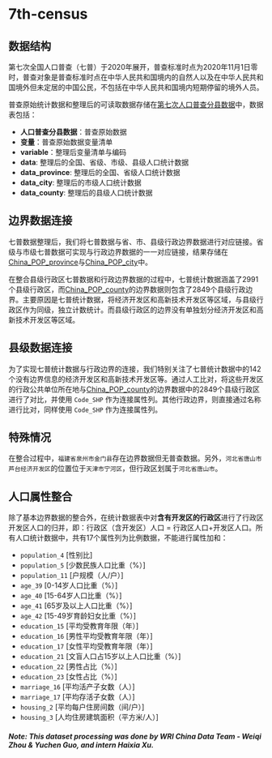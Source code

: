 # 7th-census

## 数据结构

第七次全国人口普查（七普）于2020年展开，普查标准时点为2020年11月1日零时，普查对象是普查标准时点在中华人民共和国境内的自然人以及在中华人民共和国境外但未定居的中国公民，不包括在中华人民共和国境内短期停留的境外人员。

普查原始统计数据和整理后的可读取数据存储在[第七次人口普查分县数据](https://china-data-team-bucket-public.s3.cn-northwest-1.amazonaws.com.cn/7th_census/%E7%AC%AC%E4%B8%83%E6%AC%A1%E4%BA%BA%E5%8F%A3%E6%99%AE%E6%9F%A5%E5%88%86%E5%8E%BF%E6%95%B0%E6%8D%AE.xlsx)中，数据表包括：
- **人口普查分县数据**：普查原始数据
- **变量**：普查原始数据变量清单
- **variable**：整理后变量清单与编码
- **data**: 整理后的全国、省级、市级、县级人口统计数据
- **data_province**: 整理后的全国、省级人口统计数据
- **data_city**: 整理后的市级人口统计数据
- **data_county**: 整理后的县级人口统计数据

## 边界数据连接

七普数据整理后，我们将七普数据与省、市、县级行政边界数据进行对应链接。省级与市级七普数据可实现与行政边界数据的一一对应链接，结果存储在[China_POP_province](https://github.com/wri-china/data-sharing/7th-census/tree/main/shp_pop)与[China_POP_city](https://github.com/wri-china/data/sharing/7th-census/tree/main/shp_pop)中。

在整合县级行政区七普数据和行政边界数据的过程中，七普统计数据涵盖了2991个县级行政区，而[China_POP_county](https://github.com/wri-china/data-sharing/7th-census/tree/main/shp_pop)的边界数据则包含了2849个县级行政边界。主要原因是七普统计数据，将经济开发区和高新技术开发区等区域，与县级行政区作为同级，独立计数统计。而县级行政区的边界没有单独划分经济开发区和高新技术开发区等区域。

## 县级数据连接

为了实现七普统计数据与行政边界的连接，我们特别关注了七普统计数据中的142个没有边界信息的经济开发区和高新技术开发区等。通过人工比对，将这些开发区的行政公共单位所在地与[China_POP_county](https://github.com/wri-china/data-sharing/7th-census/tree/main/shp_pop)的边界数据中的2849个县级行政区进行了对比，并使用 `Code_SHP` 作为连接属性列。其他行政边界，则直接通过名称进行比对，同样使用 `Code_SHP` 作为连接属性列。

## 特殊情况

在整合过程中，`福建省泉州市金门县`存在边界数据但无普查数据。另外，`河北省唐山市芦台经济开发区`的位置位于`天津市宁河区`，但行政区划属于`河北省唐山市`。

## 人口属性整合

除了基本边界数据的整合外，在统计数据表中对**含有开发区的行政区**进行了行政区开发区人口的归并，即：行政区（含开发区）人口 = 行政区人口+开发区人口。所有人口统计数据中，共有17个属性列为比例数据，不能进行属性加和：

- `population_4` [性别比]
- `population_5` [少数民族人口比重（%）]
- `population_11` [户规模（人/户）]
- `age_39` [0-14岁人口比重（%）]
- `age_40` [15-64岁人口比重（%）]
- `age_41` [65岁及以上人口比重（%）]
- `age_42` [15-49岁育龄妇女比重（%）]
- `education_15` [平均受教育年限（年）]
- `education_16` [男性平均受教育年限（年）]
- `education_17` [女性平均受教育年限（年）]
- `education_21` [文盲人口占15岁以上人口比重（%）]
- `education_22` [男性占比（%）]
- `education_23` [女性占比（%）]
- `marriage_16` [平均活产子女数（人）]
- `marriage_17` [平均存活子女数（人）]
- `housing_2` [平均每户住房间数（间/户）]
- `housing_3` [人均住房建筑面积（平方米/人）]

##### Note: This dataset processing was done by WRI China Data Team - Weiqi Zhou & Yuchen Guo, and intern Haixia Xu.